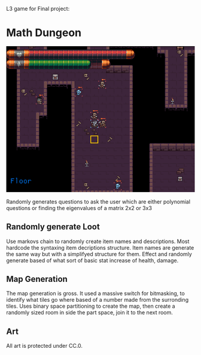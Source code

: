 L3 game for Final project:

# Math Dungeon

<img src="image.png" width="100%" height="58.1%">

Randomly generates questions to ask the user which are either polynomial questions or finding the eigenvalues of a matrix 2x2 or 3x3

## Randomly generate Loot

Use markovs chain to randomly create item names and descriptions. Most hardcode the syntaxing item decriptions structure.
Item names are generate the same way but with a simplifyed structure for them. Effect and randomly generate based of what sort of basic stat increase of health, damage. 

## Map Generation

The map generation is gross. It used a massive switch for bitmasking, to identify what tiles go where based of a number made from the surronding tiles.
Uses binary space partitioning to create the map, then create a randomly sized room in side the part space, join it to the next room.


## Art
All art is protected under CC.0.
